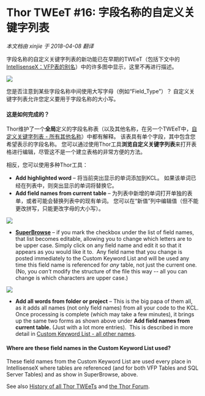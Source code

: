 ﻿Thor TWEeT #16: 字段名称的自定义关键字列表
===
_本文档由 xinjie 于 2018-04-08 翻译_

字段名称的自定义关键字列表的新功能已在早期的TWEeT（包括下文中的[IntellisenseX：VFP表的别名](Tweet_11.md)）中的许多图中显示，这里不再进行描述。

![](Images/Tweet16a.png)

您是否注意到某些字段名称中间使用大写字母（例如“Field_Type”）？ 自定义关键字列表允许您定义要用于字段名称的大小写。

#### 这是如何完成的？

Thor维护了一个**全局**定义的字段名称表（以及其他名称，在另一个TWEeT中，[自定义关键字列表 - 所有其他名称](Tweet_19.md)）中都有解释。 该表具有单个字段，其中包含您希望表示的字段名称。 您可以通过使用Thor工具**浏览自定义关键字列表**来打开表格进行编辑，尽管这不是一个建立表格的非常方便的方法。

相反，您可以使用多种Thor工具：

*   **Add highlighted word** – 将当前突出显示的单词添加到KCL。 如果该单词已经在列表中，则突出显示的单词将替换它。
*   **Add field names from current table** – 为列表中新增的单词打开单独的表单，或者可能会替换列表中的现有单词。 您可以在“新值”列中编辑值（但不能更改拼写，只能更改字母的大小写）。

![](Images/Tweet16b.png)

*   [**SuperBrowse**](../Thor_superbrowse.md) – if you mark the checkbox under the list of field names, that list becomes editable, allowing you to change which letters are to be upper case. Simply click on any field name and edit it so that it appears as you would like it to.  Any field name that you change is posted immediately to the Custom Keyword List and will be used any time this field name is referenced for *any* table, not just the current one. (No, you *can't* modify the structure of the file this way -- all you can change is which characters are upper case.)

![](Images/Tweet16c.png)

*   **Add all words from folder or project** – This is the big papa of them all, as it adds all names (not only field names) from all your code to the KCL. Once processing is complete (which may take a few minutes), it brings up the same two forms as shown above under **Add field names from current table.** (Just with a lot more entries).  This is described in more detail in [Custom Keyword List - all other names](Tweet_19.md).

#### Where are these field names in the Custom Keyword List used?

These field names from the Custom Keyword List are used every place in IntellisenseX where tables are referenced (and for both VFP Tables and SQL Server Tables) and as show in SuperBrowse, above.

See also [History of all Thor TWEeTs](../TWEeTs.md) and [the Thor Forum](https://groups.google.com/forum/?fromgroups#!forum/FoxProThor).
